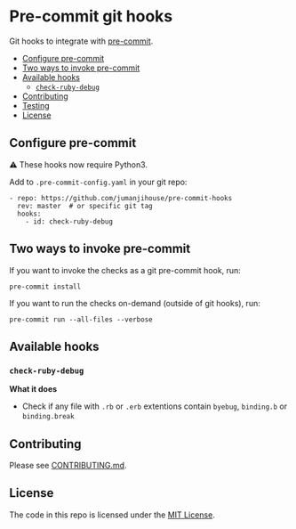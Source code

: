 # Pre-commit git hooks

Git hooks to integrate with [pre-commit](http://pre-commit.com).


<!--TOC-->

- [Configure pre-commit](#configure-pre-commit)
- [Two ways to invoke pre-commit](#two-ways-to-invoke-pre-commit)
- [Available hooks](#available-hooks)
  - [`check-ruby-debug`](#check-ruby-debug)
- [Contributing](#contributing)
- [Testing](#testing)
- [License](#license)

<!--TOC-->


## Configure pre-commit

:warning: These hooks now require Python3.

Add to `.pre-commit-config.yaml` in your git repo:

    - repo: https://github.com/jumanjihouse/pre-commit-hooks
      rev: master  # or specific git tag
      hooks:
        - id: check-ruby-debug

## Two ways to invoke pre-commit

If you want to invoke the checks as a git pre-commit hook, run:

    pre-commit install

If you want to run the checks on-demand (outside of git hooks), run:

    pre-commit run --all-files --verbose



## Available hooks

### `check-ruby-debug`

**What it does**

* Check if any file with `.rb` or `.erb` extentions contain `byebug`, `binding.b` or `binding.break`

## Contributing

Please see [CONTRIBUTING.md](CONTRIBUTING.md).


## License

The code in this repo is licensed under the [MIT License](LICENSE).

